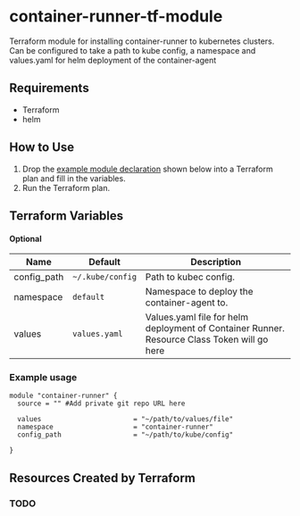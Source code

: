 # container-runner-tf-module
Terraform module for installing container-runner to kubernetes clusters. Can be configured to take a path to kube config, a namespace and values.yaml for helm deployment of the container-agent

## Requirements

- Terraform
- helm

## How to Use

1. Drop the [example module declaration](#example-usage) shown below into a Terraform plan and fill in the variables.
2. Run the Terraform plan.


## Terraform Variables

#### Optional

| Name | Default | Description|
|------|---------|------------|
|config_path| `~/.kube/config` | Path to kubec config. |
|namespace| `default` | Namespace to deploy the container-agent to. |
|values | `values.yaml` | Values.yaml file for helm deployment of Container Runner. Resource Class Token will go here|

### Example usage

```hcl
module "container-runner" {
  source = "" #Add private git repo URL here

  values                       = "~/path/to/values/file"
  namespace                    = "container-runner"
  config_path                  = "~/path/to/kube/config"
  
}
```

## Resources Created by Terraform

### TODO 